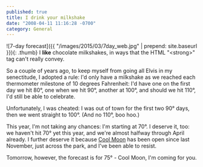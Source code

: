 ```yaml
---
published: true
title: I drink your milkshake
date: "2008-04-11 11:16:28 -0700"
category: General
---
```


![7-day forecast]({{ "/images/2015/03/7day_web.jpg" | prepend: site.baseurl }}){: .thumb}
I <strong>like</strong> chocolate milkshakes, in ways that the HTML "\<strong\>" tag can't
really convey.

So a couple of years ago, to keep myself from going all Elvis in my senectitude,
I adopted a rule:<!--more--> I'd only have a milkshake as we reached each thermometer
milestone of 10 degrees Fahrenheit: I'd have one on the first day we hit
80&deg;, one when we hit 90&deg;, another at 100&deg;, and should we hit
110&deg;, I'd still be able to celebrate.

Unfortunately, I was cheated: I was out of town for the first two 90&deg; days,
then we went straight to 100&deg;. (And no 110&deg;, boo hoo.)

This year, I'm not taking any chances: I'm starting at 70&deg;. I deserve it,
too: we haven't hit 70&deg; yet this year, and we're almost halfway through
April already. I further deserve it because
<a href="http://www.coolmoonicecream.com/">Cool Moon</a>
has been open since last November, just across the park, and I've been able to resist.

Tomorrow, however, the forecast is for 75&deg; - Cool Moon, I'm coming for you.
